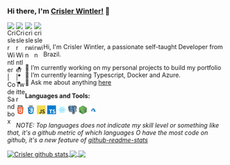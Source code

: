 ### Hi there, I'm [Crisler Wintler!](https://www.crisler.tech) 👋

<a href="https://codesandbox.io/invite/kpuc97hl6wuyzr63">
  <img align="left" alt="Crisler Wintler | CodeSandbox" width="20px" src="https://www.finsmes.com/wp-content/uploads/2020/10/codesandbox.png" />
</a>
<a href="https://twitter.com/">
  <img align="left" alt="Crisler Wintler | Twitter" width="21px" src="https://th.bing.com/th/id/Rd4f8571bfe0d2e805df807553b90c3ed?rik=TtDUxwZhZXR0MQ&pid=ImgRaw" />
</a>
<a href="https://discord.gg/rcHmeyYj/">
  <img align="left" alt="crislerwin" width="21px" src="https://raw.githubusercontent.com/anuraghazra/anuraghazra/master/assets/discord-round.svg" />
</a>

<a href="https://www.linkedin.com/in/crisler-wintler-550488202/">
  <img align="left" alt="crislerwin" width="21px" src="https://th.bing.com/th/id/Rc3fcc390427d68b89647e834adf7fc87?rik=KjgxDpSgaFnXKA&pid=ImgRaw" />
</a>

<br />
<br />

Hi, I'm Crisler Wintler, a passionate self-taught Developer from Brazil.

- 🔭 I’m currently working on my personal projects to build my portfolio
- 🌱 I’m currently learning Typescript, Docker and Azure.
- 💬 Ask me about anything [here](https://github.com/crislerwin/crislerwin/issues/)

**Languages and Tools:**

<code><img height="20" src="https://raw.githubusercontent.com/github/explore/80688e429a7d4ef2fca1e82350fe8e3517d3494d/topics/html/html.png"></code>
<code><img height="20" src="https://raw.githubusercontent.com/github/explore/80688e429a7d4ef2fca1e82350fe8e3517d3494d/topics/css/css.png"></code>
<code><img height="20" src="https://raw.githubusercontent.com/github/explore/80688e429a7d4ef2fca1e82350fe8e3517d3494d/topics/javascript/javascript.png"></code>
<code><img height="20" src="https://raw.githubusercontent.com/github/explore/80688e429a7d4ef2fca1e82350fe8e3517d3494d/topics/typescript/typescript.png"></code>
<code><img height="20" src="https://raw.githubusercontent.com/github/explore/80688e429a7d4ef2fca1e82350fe8e3517d3494d/topics/react/react.png"></code>
<code><img height="20" src="https://raw.githubusercontent.com/github/explore/5c058a388828bb5fde0bcafd4bc867b5bb3f26f3/topics/postgresql/postgresql.png"></code>
<code><img height="20" src="https://raw.githubusercontent.com/github/explore/80688e429a7d4ef2fca1e82350fe8e3517d3494d/topics/nodejs/nodejs.png"></code>
<code><img height="20" src="https://raw.githubusercontent.com/github/explore/80688e429a7d4ef2fca1e82350fe8e3517d3494d/topics/azure/azure.png"></code>

_NOTE: Top languages does not indicate my skill level or something like that, it's a github metric of which languages O have the most code on github, it's a new feature of [github-readme-stats](https://github-readme-stats.vercel.app/api?username=crislerwin)_

<a href="https://github.com/crislerwin/github-readme-stats">
  <img align="center" src="https://github-readme-stats.vercel.app/api?username=crislerwin&show_icons=true&include_all_commits=true&theme=material-palenight" alt="Crisler github stats" />
</a>
<a href="https://github.com/crislerwin/github-readme-stats">

  <img align="center" src="https://github-readme-stats.vercel.app/api/top-langs/?username=crislerwin&layout=compact&theme=material-palenight" />
</a>

<a href="https://www.crisler.tech">

 <img align="center" src="https://github-readme-stats.vercel.app/api/pin/?username=crislerwin&repo=https://github.com/crislerwin/crislerwintler-web-page&theme=material-palenight" />
</a>
